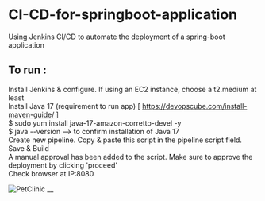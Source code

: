 # CI-CD-for-springboot-application
Using Jenkins CI/CD to automate the deployment of a spring-boot application  

## To run :  
Install Jenkins & configure. If using an EC2 instance, choose a t2.medium at least  
Install Java 17 (requirement to run app) [ https://devopscube.com/install-maven-guide/ ]  
$ sudo yum install java-17-amazon-corretto-devel -y  
$ java --version   	--> to confirm installation of Java 17  
Create new pipeline. Copy & paste this script in the pipeline script field. Save & Build  
A manual approval has been added to the script. Make sure to approve the deployment by clicking 'proceed'  
Check browser at IP:8080  

![PetClinic __](https://github.com/Lily-G1/CI-CD-for-springboot-application/assets/104821662/f8b40144-c724-4f5a-8259-130ac12de66e)

